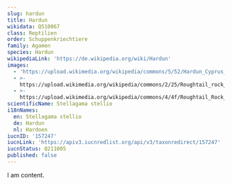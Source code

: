 ```yaml
---
slug: hardun
title: Hardun
wikidata: Q510067
class: Reptilien
order: Schuppenkriechtiere
family: Agamen
species: Hardun
wikipediaLink: 'https://de.wikipedia.org/wiki/Hardun'
images:
  - 'https://upload.wikimedia.org/wikipedia/commons/5/52/Hardun_Cyprus_2.JPG'
  - >-
    https://upload.wikimedia.org/wikipedia/commons/2/25/Roughtail_rock_agama_(Stellagama_stellio_brachydactyla).jpg
  - >-
    https://upload.wikimedia.org/wikipedia/commons/4/4f/Roughtail_Rock_Agama_-_Stellagama_stellio_01.jpg
scientificName: Stellagama stellio
i18nNames:
  en: Stellagama stellio
  de: Hardun
  nl: Hardoen
iucnID: '157247'
iucnLink: 'https://apiv3.iucnredlist.org/api/v3/taxonredirect/157247'
iucnStatus: Q211005
published: false
---
```


I am content.

